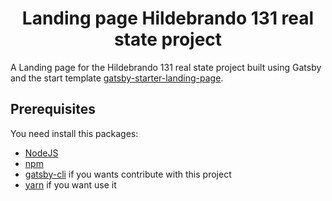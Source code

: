 <h1 align="center">
  Landing page Hildebrando 131 real state project
</h1>

A Landing page for the Hildebrando 131 real state project built using Gatsby and the start template [gatsby-starter-landing-page](https://www.gatsbyjs.com/starters/gillkyle/gatsby-starter-landing-page).

## Prerequisites

You need install this packages:

- [NodeJS](https://nodejs.org/en/)
- [npm](https://www.npmjs.com/)
- [gatsby-cli](https://www.gatsbyjs.org/tutorial/part-one/) if you wants contribute with this project
- [yarn](https://classic.yarnpkg.com/en/docs/install/#debian-stable) if you want use it
